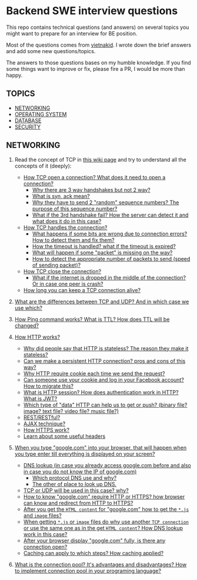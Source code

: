 # Backend SWE interview questions

This repo contains technical questions (and answers) on several topics you might want to prepare for an interview for BE position.

Most of the questions comes from [vietnakid](HTTPS://github.com/vietnakid/learning-material/blob/master/computer-science/cs_questions.md). I wrote down the brief answers and add some new questions/topics.

The answers to those questions bases on my humble knowledge. If you find some things want to improve or fix, please fire a PR, I would be more than happy.

## TOPICS

- [NETWORKING](#networking)
- [OPERATING SYSTEM](#operating-system)
- [DATABASE](#database)
- [SECURITY](#security)

## NETWORKING

1. Read the concept of TCP in [this wiki page](HTTPS://en.wikipedia.org/wiki/Transmission_Control_Protocol) and try to understand all the concepts of it (deeply):
    - [How TCP open a connection? What does it need to open a connection?](/answers/networking.md#How-TCP-open-a-connection?-What-does-it-need-to-open-a-connection?)
        + [Why there are 3 way handshakes but not 2 way?](/answers/networking.md#Why-there-are-3-way-handshakes-but-not-2-way?)
        + [What is syn, ack mean?](/answers/networking.md#What-is-syn,-ack-mean?)
        + [Why they have to send 2 "random" sequence numbers? The purpose of this sequence number?](/answers/networking.md#Why-they-have-to-send-2-"random"-sequence-numbers?-The-purpose-of-this-sequence-number?)
        + [What if the 3rd handshake fail? How the server can detect it and what does it do in this case?](/answers/networking.md#What-if-the-3rd-handshake-fail?-How-the-server-can-detect-it-and-what-does-it-do-in-this-case?)
    - [How TCP handles the connection?](/answers/networking.md#How-TCP-handles-the-connection?)
        + [What happens if some bits are wrong due to connection errors? How to detect them and fix them?](/answers/networking.md#What-happens-if-some-bits-are-wrong-due-to-connection-errors?-How-to-detect-them-and-fix-them?)
        + [How the timeout is handled? what if the timeout is expired?](/answers/networking.md#How-the-timeout-is-handled?-what-if-the-timeout-is-expired?)
        + [What will happen if some "packet" is missing on the way?](/answers/networking.md#What-will-happen-if-some-"packet"-is-missing-on-the-way?)
        + [How to detect the appropriate number of packets to send (speed of sending packet)?](/answers/networking.md#How-to-detect-the-appropriate-number-of-packets-to-send-(speed-of-sending-packet)?)
    - [How TCP close the connection?](/answers/networking.md#How-TCP-close-the-connection?)
        + [What if the internet is dropped in the middle of the connection? Or in case one peer is crash?](/answers/networking.md#What-if-the-internet-is-dropped-in-the-middle-of-the-connection?-Or-in-case-one-peer-is-crash?)
    - [How long you can keep a TCP connection alive?](/answers/networking.md#How-long-you-can-keep-a-TCP-connection-alive?)
2. [What are the differences between TCP and UDP? And in which case we use which?](/answers/networking.md#What-are-the-differences-between-TCP-and-UDP?-And-in-which-case-we-use-which?)

3. [How Ping command works? What is TTL? How does TTL will be changed?](/answers/networking.md#How-Ping-command-works?-What-is-TTL??-How-does-TTL-will-be-changed?)

4. [How HTTP works?](/answers/networking.md#How-HTTP-works?)
    - [Why did people say that HTTP is stateless? The reason they make it stateless?](/answers/networking.md#Why-did-people-say-that-HTTP-is-stateless?-The-reason-they-make-it-stateless?)
    - [Can we make a persistent HTTP connection? pros and cons of this way?](/answers/networking.md#Can-we-make-a-persistent-HTTP-connection?-pros-and-cons-of-this-way?)
    - [Why HTTP require cookie each time we send the request?](/answers/networking.md#Why-HTTP-require-cookie-each-time-we-send-the-request?)
    - [Can someone use your cookie and log in your Facebook account? How to migrate this?](/answers/networking.md#Can-someone-use-your-cookie-and-log-in-your-Facebook-account?-How-to-migrate-this?)
    - [What is HTTP session? How does authentication work in HTTP? What is JWT?](/answers/networking.md#What-is-HTTP-session?-How-does-authentication-work-in-HTTP?-What-is-JWT?)
    - [Which type of "data" HTTP can help us to get or push? (binary file? image? text file? video file? music file?)](/answers/networking.md#Which-type-of-"data"-HTTP-can-help-us-to-get-or-push?-(binary-file?-image?-text-file?-video-file?-music-file?))
    - [REST/RESTful?](/answers/networking.md#REST/RESTful?)
    - [AJAX technique?](/answers/networking.md#AJAX-technique?)
    - [How HTTPS work?](/answers/networking.md#How-HTTPS-work?)
    - [Learn about some useful headers](/answers/networking.md#Learn-about-some-useful-headers)

5. [When you type "google.com" into your browser, that will happen when you type enter till everything is displayed on your screen?](/answers/networking.md#When-you-type-"google.com"-into-your-browser,-that-will-happen-when-you-type-enter-till-everything-is-displayed-on-your-screen?)
    - [DNS lookup (in case you already access google.com before and also in case you do not know the IP of google.com)](/answers/networking.md#DNS-lookup-(in-case-you-already-access-google.com-before-and-also-in-case-you-do-not-know-the-IP-of-google.com))
        + [Which protocol DNS use and why?](/answers/networking.md#Which-protocol-DNS-use-and-why?)
        + [The other of place to look up DNS.](/answers/networking.md#The-other-of-place-to-look-up-DNS.)
    - [TCP or UDP will be used in this case? why?](/answers/networking.md#TCP-or-UDP-will-be-used-in-this-case?-why?)
    - [How to know "google.com" require HTTP or HTTPS? how browser can know and redirect from HTTP to HTTPS?](/answers/networking.md#How-to-know-"google.com"-require-HTTP-or-HTTPS?-how-browser-can-know-and-redirect-from-HTTP-to-HTTPS?)
    - [After you get the `HTML content` for "google.com" how to get the `*.js` and `image` files?](/answers/networking.md#After-you-get-the-HTML-content-for-"google.com"-how-to-get-the-*.js-and-image-files?)
    - [When getting `*.js` or `image` files do why use another `TCP connection` or use the same one as in the get `HTML content`? How DNS lookup work in this case?](/answers/networking.md#When-getting-*.js-or-image-files-do-why-use-another-TCP-connection-or-use-the-same-one-as-in-the-get-HTML-content?-How-DNS-lookup-work-in-this-case?)
    - [After your browser display "google.com" fully, is there any connection open?](/answers/networking.md#After-your-browser-display-"google.com"-fully,-is-there-any-connection-open?)
    - [Caching can apply to which steps? How caching applied?](/answers/networking.md#Caching-can-apply-to-which-steps?-How-caching-applied?)

6. [What is the connection pool? It's advantages and disadvantages? How to implement connection pool in your programing language?](/answers/networking.md#What-is-the-connection-pool?-It's-advantages-and-disadvantages?-How-to-implement-connection-pool-in-your-programing-language?)